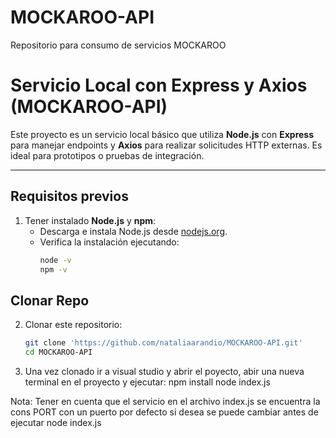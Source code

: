 # MOCKAROO-API
Repositorio para  consumo de servicios MOCKAROO

# Servicio Local con Express y Axios (MOCKAROO-API)

Este proyecto es un servicio local básico que utiliza **Node.js** con **Express** para manejar endpoints y **Axios** para realizar solicitudes HTTP externas. Es ideal para prototipos o pruebas de integración.

---

## **Requisitos previos**

1. Tener instalado **Node.js** y **npm**:
   - Descarga e instala Node.js desde [nodejs.org](https://nodejs.org/).
   - Verifica la instalación ejecutando:
     ```bash
     node -v
     npm -v
  
     ```

## **Clonar Repo**

2. Clonar este repositorio:
   ```bash
   git clone 'https://github.com/nataliaarandio/MOCKAROO-API.git'
   cd MOCKAROO-API

3. Una vez clonado ir a visual studio y abrir el poyecto, abir una nueva terminal en el proyecto y ejecutar:
npm install
node index.js

Nota: Tener en cuenta que el servicio en el archivo index.js se encuentra la  cons PORT con un puerto por defecto si desea se puede cambiar antes de ejecutar node index.js

